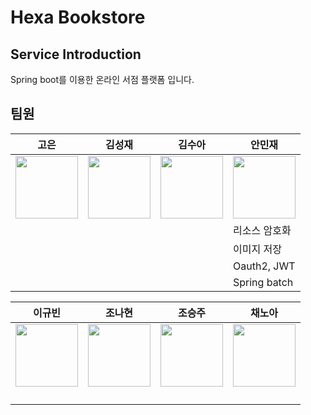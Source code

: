 # Hexa Bookstore

## Service Introduction
Spring boot를 이용한 온라인 서점 플랫폼 입니다.

## 팀원
|고은|김성재|김수아|안민재|
|---|---|---|---|
|<img style="height: 100px; width: 100px;" src="https://avatars.githubusercontent.com/u/133118296?v=4"/>|<img style="height: 100px; width: 100px;" src="https://avatars.githubusercontent.com/u/104749176?v=4"/>|<img style="height: 100px; width: 100px;" src="https://avatars.githubusercontent.com/u/144919371?v=4"/>|<img style="height: 100px; width: 100px;" src="https://avatars.githubusercontent.com/u/180361980?v=4"/>|
| | | |리소스 암호화 |
| | | |이미지 저장 | 
| | | |Oauth2, JWT | 
| | | |Spring batch | 

|이규빈|조나현|조승주|채노아|
|---|---|---|---|
|<img style="height: 100px; width: 100px;" src="https://avatars.githubusercontent.com/u/121775765?v=4"/>|<img style="height: 100px; width: 100px;" src="https://avatars.githubusercontent.com/u/95014596?v=4"/>|<img style="height: 100px; width: 100px;" src="https://avatars.githubusercontent.com/u/168888761?v=4"/>|<img style="height: 100px; width: 100px;" src="https://avatars.githubusercontent.com/u/104444048?v=4"/>|
| | | | |
| | | | |
| | | | |
| | | | |

